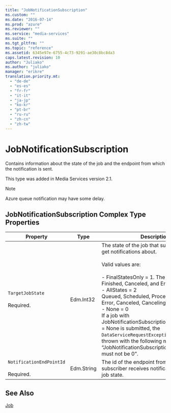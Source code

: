 ```yaml
---
title: "JobNotificationSubscription"
ms.custom: ""
ms.date: "2016-07-14"
ms.prod: "azure"
ms.reviewer: ""
ms.service: "media-services"
ms.suite: ""
ms.tgt_pltfrm: ""
ms.topic: "reference"
ms.assetid: 6345e97e-6755-4c73-9291-ae30c8bc8da3
caps.latest.revision: 10
author: "Juliako"
ms.author: "juliako"
manager: "erikre"
translation.priority.mt: 
  - "de-de"
  - "es-es"
  - "fr-fr"
  - "it-it"
  - "ja-jp"
  - "ko-kr"
  - "pt-br"
  - "ru-ru"
  - "zh-cn"
  - "zh-tw"
---
```

# JobNotificationSubscription
Contains information about the state of the job and the endpoint from which the notification is sent.  
  
 This type was added in Media Services version 2.1.  
  
> [!NOTE]
>  Azure queue notification may have some delay.  
  
##  <a name="job_entity_properties"></a> JobNotificationSubscription Complex Type Properties  
  
|Property|Type|Description|  
|--------------|----------|-----------------|  
|`TargetJobState`<br /><br /> Required.|Edm.Int32|The state of the job that subscriber wants to get notifications about.<br /><br /> Valid values are:<br /><br /> -   FinalStatesOnly = 1. The final states are: Finished, Canceled, and Error.<br />-   AllStates = 2<br />     Queued, Scheduled, Processing, Finished, Error, Canceled, Canceling.<br />-   None = 0<br />     If a job with JobNotificationSubscription.TargetJobState = None is submitted, the `DataServiceRequestException` exception is thrown with the following message “JobNotificationSubscription.TargetJobState must not be 0”.|  
|`NotificationEndPointId`<br /><br /> Required.|Edm.String|The id of the endpoint from which the subscriber receives notifications about the job state.|  
  
## See Also  
 [Job](../MediaServicesREST/job.md)